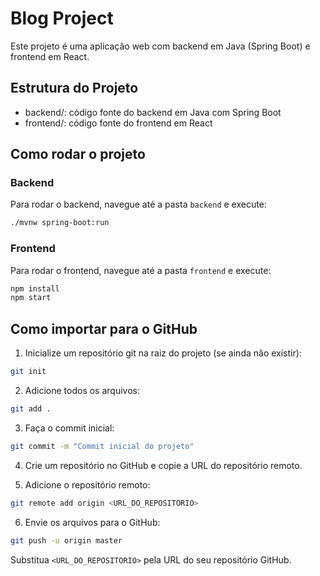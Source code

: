 # Blog Project

Este projeto é uma aplicação web com backend em Java (Spring Boot) e frontend em React.

## Estrutura do Projeto

- backend/: código fonte do backend em Java com Spring Boot
- frontend/: código fonte do frontend em React

## Como rodar o projeto

### Backend

Para rodar o backend, navegue até a pasta `backend` e execute:

```bash
./mvnw spring-boot:run
```

### Frontend

Para rodar o frontend, navegue até a pasta `frontend` e execute:

```bash
npm install
npm start
```

## Como importar para o GitHub

1. Inicialize um repositório git na raiz do projeto (se ainda não existir):

```bash
git init
```

2. Adicione todos os arquivos:

```bash
git add .
```

3. Faça o commit inicial:

```bash
git commit -m "Commit inicial do projeto"
```

4. Crie um repositório no GitHub e copie a URL do repositório remoto.

5. Adicione o repositório remoto:

```bash
git remote add origin <URL_DO_REPOSITORIO>
```

6. Envie os arquivos para o GitHub:

```bash
git push -u origin master
```

Substitua `<URL_DO_REPOSITORIO>` pela URL do seu repositório GitHub.
